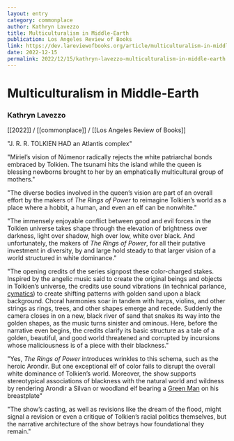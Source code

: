 ```yaml
---
layout: entry
category: commonplace
author: Kathryn Lavezzo
title: Multiculturalism in Middle-Earth
publication: Los Angeles Review of Books
link: https://dev.lareviewofbooks.org/article/multiculturalism-in-middle-earth-on-amazons-the-lord-of-the-rings-the-rings-of-power/
date: 2022-12-15
permalink: 2022/12/15/kathryn-lavezzo-multiculturalism-in-middle-earth
---
```


# Multiculturalism in Middle-Earth

### Kathryn Lavezzo

[[2022]] / [[commonplace]] / [[Los Angeles Review of Books]]

"J. R. R. TOLKIEN HAD an Atlantis complex"

"Míriel’s vision of Númenor radically rejects the white patriarchal bonds embraced by Tolkien. The tsunami hits the island while the queen is blessing newborns brought to her by an emphatically multicultural group of mothers."

"The diverse bodies involved in the queen’s vision are part of an overall effort by the makers of *The Rings of Power* to reimagine Tolkien’s world as a place where a hobbit, a human, and even an elf can be nonwhite."

"The immensely enjoyable conflict between good and evil forces in the Tolkien universe takes shape through the elevation of brightness over darkness, light over shadow, high over low, white over black. And unfortunately, the makers of *The Rings of Power*, for all their putative investment in diversity, by and large hold steady to that larger vision of a world structured in white dominance."

"The opening credits of the series signpost these color-charged stakes. Inspired by the angelic music said to create the original beings and objects in Tolkien’s universe, the credits use sound vibrations (in technical parlance, [cymatics](https://www.buzzfeed.com/ishabassi/the-rings-of-power-opening-credits-explained)) to create shifting patterns with golden sand upon a black background. Choral harmonies soar in tandem with harps, violins, and other strings as rings, trees, and other shapes emerge and recede. Suddenly the camera closes in on a new, black river of sand that snakes its way into the golden shapes, as the music turns sinister and ominous. Here, before the narrative even begins, the credits clarify its basic structure as a tale of a golden, beautiful, and good world threatened and corrupted by incursions whose maliciousness is of a piece with their blackness."

"Yes, *The Rings of Power* introduces wrinkles to this schema, such as the heroic Arondir. But one exceptional elf of color fails to disrupt the overall white dominance of Tolkien’s world. Moreover, the show supports stereotypical associations of blackness with the natural world and wildness by rendering Arondir a Silvan or woodland elf bearing a [Green Man](https://blogs.loc.gov/folklife/2021/02/what-was-the-green-man/) on his breastplate"

"The show’s casting, as well as revisions like the dream of the flood, might signal a revision or even a critique of Tolkien’s racial politics themselves, but the narrative architecture of the show betrays how foundational they remain."
